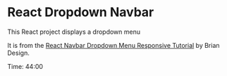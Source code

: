 # React Dropdown Navbar

This React project displays a dropdown menu 

It is from the [React Navbar Dropdown Menu Responsive Tutorial](https://www.youtube.com/watch?v=T2MhVxJxsL0) by Brian Design.

Time: 44:00